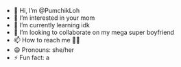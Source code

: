 - 👋 Hi, I’m @PumchikLoh
- 👀 I’m interested in your mom
- 🌱 I’m currently learning idk
- 💞️ I’m looking to collaborate on my mega super boyfriend
- 📫 How to reach me 🤷‍♀️
- 😄 Pronouns: she/her
- ⚡ Fun fact: a

<!---
PumchikLoh/PumchikLoh is a ✨ special ✨ repository because its `README.md` (this file) appears on your GitHub profile.
You can click the Preview link to take a look at your changes.
--->
